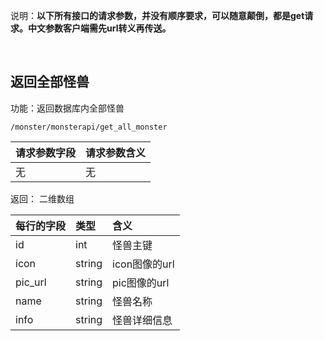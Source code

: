 说明：**以下所有接口的请求参数，并没有顺序要求，可以随意颠倒，都是get请求。中文参数客户端需先url转义再传送。**


<br> 

## 返回全部怪兽

功能：返回数据库内全部怪兽  

    /monster/monsterapi/get_all_monster

| 请求参数字段        | 请求参数含义  |
| -------- |:------|
|无       |  无|

返回：  二维数组

| 每行的字段        | 类型 |含义  |
| -------- |:------|:------|
|id        |  int    | 怪兽主键|
|icon       |  string | icon图像的url|
|pic_url    |  string | pic图像的url |
|name       |  string | 怪兽名称|
|info       |  string | 怪兽详细信息|


